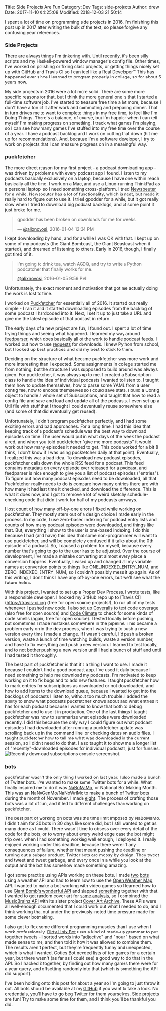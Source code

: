 Title: Side Projects Are Fun
Category: Dev
Tags: side-projects
Author: drew
Date: 2017-11-10 04:25:08
Modified: 2018-12-03 21:50:14

I spent a lot of time on programming side projects in 2016.
I'm finishing this post up in 2017 after writing the bulk of the text,
so please forgive any confusing year references.

### Side Projects
There are always things I'm tinkering with.
Until recently,
it's been silly scripts and my Haskell-powered window manager's config file.
Other times,
I've worked on polishing or fixing class projects,
or getting things nicely set up with GitHub and Travis CI so I can feel like a Real Developer™
This has happened ever since I learned to program properly in college,
so for about 5 years now.

My side projects in 2016 were a lot more solid.
There are some more specific reasons for that,
but I think the more general one is that I started a full-time software job.
I've started to treasure free time a lot more,
because I don't have a ton of it after work and commuting and preparing dinner.
That in turn drives me to want to complete things in my free time,
to feel like I'm Doing Things.
There's a balance,
of course,
but I'm happier when I can tell myself I'm making progress on something.
I track what games I'm playing,
so I can see how many games I've stuffed into my free time over the course of a year.
I have a podcast backlog and I work on cutting that down
(hit me up for recommendations).
And,
because I'm a software developer,
I try to work on projects that I can measure progress on in a meaningful way.

### puckfetcher
The more direct reason for my first project -
a podcast downloading app -
was driven by problems with every podcast app I found.
I listen to my podcasts basically exclusively on a laptop,
because I have one within reach basically all the time.
I work on a Mac,
and use a Linux-running ThinkPad as a personal laptop,
so I need something cross-platform.
I tried [Newsbeuter](http://newsbeuter.org/) for a while.
Newsbeuter has a lot of functionality,
which is neat,
but made it really hard to figure out to use it.
I tried gpodder for a while,
but it got really slow when I tried to download big podcast backlogs,
and at some point it just broke for me.

> gpodder has been broken on downloads for me for weeks
>
> — [@alixnovosi](https://twitter.com/alixnovosi/status/684110565845774336), 2016-01-04 12:34 PM

I kept downloading by hand,
and for a while I was OK with that.
I kept up on some of my podcasts
(the Giant Bombcast,
the Giant Beastcast when it started),
and dreamed of listening to others.
Early in 2016,
though,
I finally got tired of it.

> I'm going to drink tea, watch AGDQ, and try to write a Python podcatcher that finally works for me.
>
> [@alixnovosi](https://twitter.com/alixnovosi/status/684252794140807168), 2016-01-05 9:59 PM

Unfortunately,
the exact moment and motivation that got me actually doing the work is lost to time.

I worked on [Puckfetcher](https://pypi.python.org/pypi/puckfetcher) for essentially all of 2016.
It started out really simple -
I ran it and it started downloading episodes from the backlog of some podcast I hardcoded into it.
Next,
I set it up to just take a URL and give me the latest episode of that podcast in return.

The early days of a new project are fun,
I found out.
I spent a lot of time trying things and seeing what happened.
I learned my way around [feedparser](https://pypi.python.org/pypi/feedparser),
which does basically all of the work to handle podcast feeds.
I worked out how to use [requests](https://pypi.python.org/pypi/requests) for downloads.
I knew Python from school,
but I looked up best practices and did my best to stick to them.

Deciding on the structure of what became puckfetcher was more work and more interesting than I expected.
Some assignments in college started me from nothing,
but the structure I was supposed to build around was always given.
For puckfetcher,
it was always up to me.
I created a Subscription class to handle the idea of individual podcasts I wanted to listen to.
I taught them how to update themselves,
how to parse some YAML from a user config file,
how to encode themselves so I could save state.
I build a Config object to handle a whole set of Subscriptions,
and taught that how to read a config file and save and load and update all of the podcasts.
I even set up a Util file with stuff that I thought I could eventually reuse somewhere else
(and some of that did eventually get reused).

Unfortunately,
I didn't program puckfetcher perfectly,
and I had some exciting errors and bad approaches.
For a long time,
I had this idea that keeping track of a podcast's schedule was the best way to download episodes on time.
The user would put in what days of the week the podcast aired,
and when you told puckfetcher "give me more podcasts" it would work out how many episodes it needed to get.
This code worked for a bit
(I think,
I don't know if I was using puckfetcher daily at that point).
Eventually,
I realized this was a bad idea.
To download new podcast episodes,
puckfetcher calls down the whole RSS feed for a podcast.
This feed contains metadata on every episode ever released for a podcast,
and feedparser is nice enough to give you a list of podcast episodes ("entries").
To figure out how many podcast episodes need to be downloaded,
all that Puckfetcher really needs to do is compare how many entries there are with how many it had last time it checked,
and download the difference.
This is what it does now,
and I got to remove a lot of weird sketchy schedule-checking code that didn't work for half of my podcasts anyways.

I lost count of how many off-by-one errors I fixed while working on puckfetcher.
 They mostly stem out of a design choice I made early in the process.
In my code,
I use zero-based indexing for podcast entry lists and counts of how many podcast episodes were downloaded,
and things like that.
But,
everything I show to the user is one-based indexing.
I do this because I had (and have) this idea that some non-programmer will want to use puckfetcher,
and will be completely confused if it talks about the 0th episode of a podcast.
So,
I caused a problem for myself,
because every number that's going to go to the user has to be adjusted.
Over the course of development,
I've made a mistake converting at almost every place a conversion happens.
Eventually,
I wised up and changed all my variable names at conversion points to things like ONE_INDEXED_ENTRY_NUM,
and ZERO_INDEXED_ENTRY_NUM,
so I couldn't possibly mess it up again.
As of this writing,
I don't think I have any off-by-one errors,
but we'll see what the future holds.

With this project,
I wanted to set up a Proper Dev Process.
I wrote tests,
like a responsible developer.
I hooked my GitHub repo up to
[Travis CI](https://travis-ci.org
(free for open source projects!),
to run all of my tests whenever I pushed new code.
I also set up
[Coveralls](https://coveralls.io/github/andrewmichaud/puckfetcher?branch=master)
to test code coverage
(also free for open source)
and
[Code Climate](https://codeclimate.com/github/andrewmichaud/puckfetcher)
to check for some kinds of code smells
(again,
free for open source).
I tested locally before pushing,
but sometimes I made mistakes somewhere in the pipeline.
This became a problem early on in the dev process,
when I was trying to push a new version every time I made a change.
If I wasn't careful,
I'd push a broken version,
waste a bunch of time watching builds,
waste a version number,
and have to fix everything and push a new version.
I learned to test locally,
and to not bother pushing a new version until I had a bunch of stuff and until I had tested it thoroughly.

The best part of puckfetcher is that it's a thing I want to use.
I made it because I couldn't find a good podcast app.
I've used it daily because I need something to help me download my podcasts.
I'm motivated to keep working on it to fix bugs and to add new features.
I taught puckfetcher how to mark entries for subscriptions as downloaded or not downloaded,
and how to add items to the download queue,
because I wanted to get into the backlogs of podcasts I listen to,
without too much trouble.
I added the ability to show what podcasts puckfetcher knows about and what entries it has for each podcast because I wanted to know that both to debug puckfetcher and to use it in production.
One of the last things I taught puckfetcher was how to summarize what episodes were downloaded recently.
I did this because the only way I could figure out what podcast episodes I had downloaded after running a puckfetcher update was scrolling back up in the command line,
or checking dates on audio files.
I taught puckfetcher how to tell me what was downloaded in the current session,
so I didn't need to do that.
I also taught it to show me a longer list of "recently"-downloaded episodes for individual podcasts,
just for funsies.
<img src="{static}/media/dev/sideprojects_recently_downloaded_subscription.png"
     alt="Recently download subscriptions console screenshot."/>

### bots
puckfetcher wasn't the only thing I worked on last year.
I also made a bunch of Twitter bots.
I've wanted to make some Twitter bots for a while.
What finally inspired me to do it was [NaBoMaMo](http://nabomamo.botally.net/),
or National Bot Making Month.
This was an NaNoGenMo/NaNoWriMo to make a bunch of Twitter bots during the month of November.
I made [eight](https://dev.andrewmichaud.com).
The process of crafting those bots was a lot of fun,
and it led to different challenges than working on puckfetcher.

The best part of working on bots was the time limit imposed by NaBoMaMo.
I didn't aim for 30 bots in 30 days like some did,
but I still wanted to get as many done as I could.
There wasn't time to obsess over every detail of the code for the bots,
or to worry about every weird edge case the bot might trip over.
when I had something working well enough,
I deployed it.
I really enjoyed working under this deadline,
because there weren't any consequences of failure,
whether that meant pushing the deadline or turning out a subpar product.
Twitter bots are messy by design.
They tweet and tweet and tweet garbage,
and every once in a while you look at the output and the bot has somehow made something amazing.

I got some practice using APIs working on these bots.
I made
[two](https://twitter.com/randweather_bot)
[bots](https://twitter.com/weatherlies_bot)
using a weather API and had to learn how to use the [Open Weather Map](http://openweathermap.org)
API.
I wanted to make a bot working with video games so I learned how to use
[Giant Bomb's wonderful API](https://www.giantbomb.com/api/)
and slapped
[something](https://twitter.com/goties_bot)
together with that.
I wanted to get random cover art for
[some analysis](https://twitter.com/isthisska_bot),
so I combined the
[MusicBrainz API](https://musicbrainz.org/doc/Development/XML_Web_Service/Version_2)
with its sister project
[Cover Art Archive](https://coverartarchive.org).
These APIs were all well-enough documented that I could work out what I needed to do,
and I think working that out under the previously-noted time pressure made for some clever botmaking.

I also got to flex some different programming muscles than I use when I work professionally.
[Dirty Unix Bot](https://twitter.com/dirtyunix_bot)
uses a kind of made-up grammar to put together tweets -
I sorted words into "adjective" and "noun" based on what made sense to me,
and then told it how it was allowed to combine them.
The results aren't perfect,
but they're frequently funny and unexpected,
which is what I wanted.
Goties Bot needed lists of ten games for a certain year,
but there wasn't (as far as I could see) a good way to do that in the API.
So I hacked it together,
by finding out how many games there were for a year query,
and offsetting randomly into that (which is something the API did support).

I've been holding onto this post for about a year so I'm going to just throw it out.
All bots should be available at my
[GitHub](https://github.com/alixnovosi)
if you want to take a look.
No credentials,
you'll have to go beg Twitter for them yourselves.
Side projects are fun! Try to make some time for them,
and I think you'll be thankful you did.

